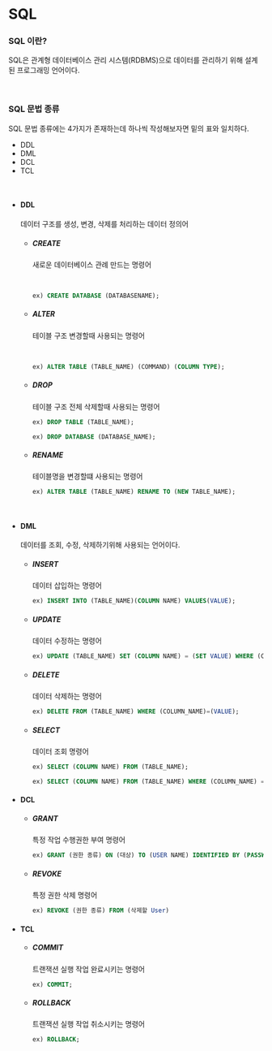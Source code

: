 # SQL

### SQL 이란?

SQL은 관계형 데이터베이스 관리 시스템(RDBMS)으로 
데이터를 관리하기 위해 설계된 프로그래밍 언어이다.

<br>

### SQL 문법 종류

SQL 문법 종류에는 4가지가 존재하는데 하나씩 작성해보자면 밑의 표와 일치하다.

+ DDL
+ DML
+ DCL
+ TCL

<br>

+ #### DDL

    데이터 구조를 생성, 변경, 삭제를 처리하는 데이터 정의어

    + ##### CREATE

        새로운 데이터베이스 관례 만드는 명령어

        <br>

        ```SQL
        ex) CREATE DATABASE (DATABASENAME);
        ```


    + ##### ALTER

        테이블 구조 변경할때 사용되는 명령어

        <br>

        ```SQL
        ex) ALTER TABLE (TABLE_NAME) (COMMAND) (COLUMN TYPE);
        ```

    + ##### DROP

        테이블 구조 전체 삭제할때 사용되는 명령어

        ```SQL
        ex) DROP TABLE (TABLE_NAME);

        ex) DROP DATABASE (DATABASE_NAME);
        ```

    + ##### RENAME

        테이블명을 변경할떄 사용되는 명령어

        ```SQL
        ex) ALTER TABLE (TABLE_NAME) RENAME TO (NEW TABLE_NAME);
        ```

<br>

+ #### DML

    데이터를 조회, 수정, 삭제하기위해 사용되는 언어이다.

    + ##### INSERT

        데이터 삽입하는 명령어

        ```SQL
        ex) INSERT INTO (TABLE_NAME)(COLUMN NAME) VALUES(VALUE);
        ```

    + ##### UPDATE

        데이터 수정하는 명령어

        ```SQL
        ex) UPDATE (TABLE_NAME) SET (COLUMN NAME) = (SET VALUE) WHERE (COLUMNE NAME)=(COLUMNE VALUE);
        ```

    + ##### DELETE

        데이터 삭제하는 명령어

        ```SQL
        ex) DELETE FROM (TABLE_NAME) WHERE (COLUMN_NAME)=(VALUE);
        ```

    + ##### SELECT

        데이터 조회 명령어

        ```SQL
        ex) SELECT (COLUMN NAME) FROM (TABLE_NAME);

        ex) SELECT (COLUMN NAME) FROM (TABLE_NAME) WHERE (COLUMN_NAME) = (VALUE);
        ```


+ #### DCL

    + ##### GRANT

        특정 작업 수행권한 부여 명령어

        ```SQL
        ex) GRANT (권한 종류) ON (대상) TO (USER NAME) IDENTIFIED BY (PASSWORD);
        ```

    + ##### REVOKE

        특정 권한 삭제 명령어

        ```SQL
        ex) REVOKE (권한 종류) FROM (삭제할 User)
        ```


+ #### TCL

    + ##### COMMIT

        트랜잭션 실행 작업 완료시키는 명령어

        ```SQL
        ex) COMMIT;
        ```

    + ##### ROLLBACK

        트랜잭션 실행 작업 취소시키는 명령어

        ```SQL
        ex) ROLLBACK;
        ```
